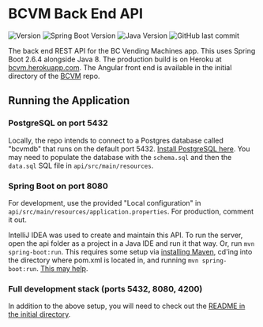 # BCVM Back End API

![Version](https://img.shields.io/badge/version-1.0.0-red?style=for-the-badge)
![Spring Boot Version](https://img.shields.io/badge/spring%20boot-2.6.4-green?style=for-the-badge)
![Java Version](https://img.shields.io/badge/java-8-orange?style=for-the-badge)
![GitHub last commit](https://img.shields.io/github/last-commit/zachneill/bc-vending-machines?color=purple&style=for-the-badge) 

The back end REST API for the BC Vending Machines app. This uses Spring Boot 2.6.4 alongside Java 8. The production build is on Heroku at [bcvm.herokuapp.com](https://bcvm.herokuapp.com/test). The Angular front end is available in the initial directory of the [BCVM](https://github.com/zachneill/bcvm) repo.

## Running the Application

### PostgreSQL on port 5432

Locally, the repo intends to connect to a Postgres database called "bcvmdb" that runs on the default port 5432. [Install PostgreSQL here](https://www.postgresql.org/download/). You may need to populate the database with the `schema.sql` and then the `data.sql` SQL file in `api/src/main/resources`.

### Spring Boot on port 8080

For development, use the provided "Local configuration" in `api/src/main/resources/application.properties`. For production, comment it out.

IntelliJ IDEA was used to create and maintain this API. To run the server, open the api folder as a project in a Java IDE and run it that way. Or, run `mvn spring-boot:run`. This requires some setup via [installing Maven](https://mkyong.com/maven/how-to-install-maven-in-windows/), cd'ing into the directory where pom.xml is located in, and running `mvn spring-boot:run`. [This may help](https://stackoverflow.com/a/56616547).

### Full development stack (ports 5432, 8080, 4200)

In addition to the above setup, you will need to check out the [README in the initial directory](https://github.com/zachneill/bcvm#bc-vending-machines).

